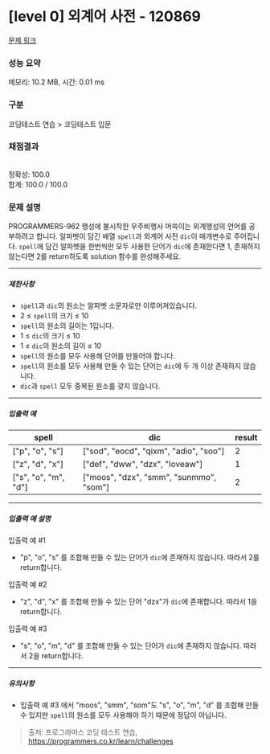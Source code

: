 # [level 0] 외계어 사전 - 120869 

[문제 링크](https://school.programmers.co.kr/learn/courses/30/lessons/120869) 

### 성능 요약

메모리: 10.2 MB, 시간: 0.01 ms

### 구분

코딩테스트 연습 > 코딩테스트 입문

### 채점결과

<br/>정확성: 100.0<br/>합계: 100.0 / 100.0

### 문제 설명

<p style="user-select: auto;">PROGRAMMERS-962 행성에 불시착한 우주비행사 머쓱이는 외계행성의 언어를 공부하려고 합니다. 알파벳이 담긴 배열 <code style="user-select: auto;">spell</code>과 외계어 사전 <code style="user-select: auto;">dic</code>이 매개변수로 주어집니다. <code style="user-select: auto;">spell</code>에 담긴 알파벳을 한번씩만 모두 사용한 단어가 <code style="user-select: auto;">dic</code>에 존재한다면 1, 존재하지 않는다면 2를 return하도록 solution 함수를 완성해주세요.</p>

<hr style="user-select: auto;">

<h5 style="user-select: auto;">제한사항</h5>

<ul style="user-select: auto;">
<li style="user-select: auto;"><code style="user-select: auto;">spell</code>과 <code style="user-select: auto;">dic</code>의 원소는 알파벳 소문자로만 이루어져있습니다.</li>
<li style="user-select: auto;">2 ≤ <code style="user-select: auto;">spell</code>의 크기 ≤ 10</li>
<li style="user-select: auto;"><code style="user-select: auto;">spell</code>의 원소의 길이는 1입니다.</li>
<li style="user-select: auto;">1 ≤ <code style="user-select: auto;">dic</code>의 크기 ≤ 10</li>
<li style="user-select: auto;">1 ≤ <code style="user-select: auto;">dic</code>의 원소의 길이 ≤ 10</li>
<li style="user-select: auto;"><code style="user-select: auto;">spell</code>의 원소를 모두 사용해 단어를 만들어야 합니다.</li>
<li style="user-select: auto;"><code style="user-select: auto;">spell</code>의 원소를 모두 사용해 만들 수 있는 단어는 <code style="user-select: auto;">dic</code>에 두 개 이상 존재하지 않습니다.</li>
<li style="user-select: auto;"><code style="user-select: auto;">dic</code>과 <code style="user-select: auto;">spell</code> 모두 중복된 원소를 갖지 않습니다.</li>
</ul>

<hr style="user-select: auto;">

<h5 style="user-select: auto;">입출력 예</h5>
<table class="table" style="user-select: auto;">
        <thead style="user-select: auto;"><tr style="user-select: auto;">
<th style="user-select: auto;">spell</th>
<th style="user-select: auto;">dic</th>
<th style="user-select: auto;">result</th>
</tr>
</thead>
        <tbody style="user-select: auto;"><tr style="user-select: auto;">
<td style="user-select: auto;">["p", "o", "s"]</td>
<td style="user-select: auto;">["sod", "eocd", "qixm", "adio", "soo"]</td>
<td style="user-select: auto;">2</td>
</tr>
<tr style="user-select: auto;">
<td style="user-select: auto;">["z", "d", "x"]</td>
<td style="user-select: auto;">["def", "dww", "dzx", "loveaw"]</td>
<td style="user-select: auto;">1</td>
</tr>
<tr style="user-select: auto;">
<td style="user-select: auto;">["s", "o", "m", "d"]</td>
<td style="user-select: auto;">["moos", "dzx", "smm", "sunmmo", "som"]</td>
<td style="user-select: auto;">2</td>
</tr>
</tbody>
      </table>
<hr style="user-select: auto;">

<h5 style="user-select: auto;">입출력 예 설명</h5>

<p style="user-select: auto;">입출력 예 #1</p>

<ul style="user-select: auto;">
<li style="user-select: auto;">"p", "o", "s" 를 조합해 만들 수 있는 단어가 <code style="user-select: auto;">dic</code>에 존재하지 않습니다. 따라서 2를 return합니다.</li>
</ul>

<p style="user-select: auto;">입출력 예 #2</p>

<ul style="user-select: auto;">
<li style="user-select: auto;">"z", "d", "x" 를 조합해 만들 수 있는 단어 "dzx"가 <code style="user-select: auto;">dic</code>에 존재합니다. 따라서 1을 return합니다.</li>
</ul>

<p style="user-select: auto;">입출력 예 #3</p>

<ul style="user-select: auto;">
<li style="user-select: auto;">"s", "o", "m", "d" 를 조합해 만들 수 있는 단어가 <code style="user-select: auto;">dic</code>에 존재하지 않습니다. 따라서 2을 return합니다.</li>
</ul>

<hr style="user-select: auto;">

<h5 style="user-select: auto;">유의사항</h5>

<ul style="user-select: auto;">
<li style="user-select: auto;">입출력 예 #3 에서 "moos", "smm", "som"도 "s", "o", "m", "d" 를 조합해 만들 수 있지만 <code style="user-select: auto;">spell</code>의 원소를 모두 사용해야 하기 때문에 정답이 아닙니다.</li>
</ul>


> 출처: 프로그래머스 코딩 테스트 연습, https://programmers.co.kr/learn/challenges